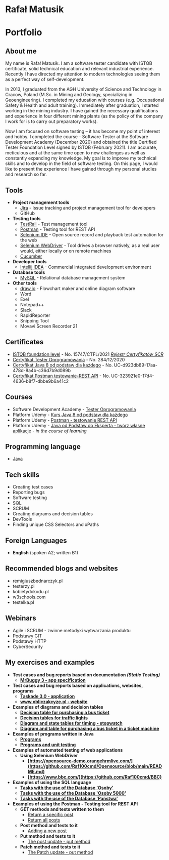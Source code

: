 # Rafał Matusik
# Portfolio 

## About me

My name is Rafał Matusik. I am a software tester candidate with ISTQB certificate, solid technical education and relevant industrial experience. Recently I have directed my attention to modern technologies seeing them as a perfect way of self-development.

In 2013, I graduated from the AGH University of Science and Technology in Cracow, Poland (M.Sc. in Mining and Geology, specializing in Geoengineering). I completed my education with courses (e.g. Occupational Safety & Health and adult training). Immediately after graduation, I started working in the mining industry. I have gained the necessary qualifications and experience in four different mining plants (as the policy of the company I work for is to carry out preparatory works).

Now I am focused on software testing – it has become my point of interest and hobby. I completed the course - Software Tester at the Software Development Academy (December 2020) and obtained the title Certified Tester Foundation Level signed by ISTQB (February 2021). I am accurate, meticulous and at the same time open to new challenges as well as constantly expanding my knowledge. My goal is to improve my technical skills and to develop in the field of software testing. On this page, I would like to present the experience I have gained through my personal studies and research so far.

## Tools
* **Project management tools**
  * [Jira](https://jira.atlassian.com/) - Issue tracking and project management tool for developers
  * GitHub
* **Testing tools**
  * [TestRail](https://www.gurock.com/testrail/) - Test management tool
  * [Postman](https://www.postman.com/product/rest-client/) - Testing tool for REST API
  * [Selenium IDE](https://chrome.google.com/webstore/detail/selenium-ide/mooikfkahbdckldjjndioackbalphokd) - Open source record and playback test automation for the web
  * [Selenium WebDriver](https://www.selenium.dev/projects/) - Tool drives a browser natively, as a real user would, either locally or on remote machines
  * [Cucumber](https://cucumber.io/)
* **Developer tools**
  * [Intellij IDEA](https://www.jetbrains.com/idea/) - Commercial integrated development environment
* **Database tools**
  * [MySQL](https://www.mysql.com/) - Relational database management system
* **Other tools**
  * [draw.io](https://app.diagrams.net/) - Flowchart maker and online diagram software
  * Word
  * Exel
  * Notepad++
  * Slack
  * RapidReporter
  * Snipping Tool
  * Movavi Screen Recorder 21

## Certificates

* [ISTQB  foundation level](https://drive.google.com/file/d/1jKwOiwKF-bFTWBtoLukdbJIX4gXarJbb/view?usp=sharing) - No. 15747/CTFL/2021 _[Rejestr Certyfikatów SCR](http://scr.istqb.org/)_
* [Certyfikat Tester Oprogramowania](https://app.diplomasafe.com/pl-PL/diploma/d4bbf07600067d3ba7835faa5b572b291a09dcd5c/tester-oprogramowania/linkedin_cert) - No. 284/12/2020
* [Certyfikat Java 8 od podstaw dla każdego](https://www.udemy.com/certificate/UC-d923db89-17aa-478d-8a4b-c36d7b9d089b/?utm_campaign=email&utm_source=sendgrid.com&utm_medium=email) - No. UC-d923db89-17aa-478d-8a4b-c36d7b9d089b
* [Certyfikat Postman testowanie-REST API](https://www.udemy.com/certificate/UC-323921e0-17d4-4636-b8f7-dbbe9b6a41c2/?utm_campaign=email&utm_source=sendgrid.com&utm_medium=email) - No. UC-323921e0-17d4-4636-b8f7-dbbe9b6a41c2

## Courses

* Software Development Academy - [Tester Oprogramowania](https://sdacademy.pl/kursy/kurs-tester-zdalny/)
* Platform Udemy - [Kurs Java 8 od podstaw dla każdego](https://www.udemy.com/course/kurs-java-8-od-podstaw-dla-kazdego/learn/lecture/11027866#overview)
* Platform Udemy - [Postman - testowanie REST API](https://www.udemy.com/course/kurs-postman/)
* Platform Udemy - [Java od Podstaw do Eksperta - twórz własne aplikacje](https://www.udemy.com/course/java-od-podstaw-do-eksperta-tworz-wasne-aplikacje/learn/lecture/7051018#overview) - _in the course of learning_


## Programming language

* [Java](https://www.oracle.com/pl/java/)

## Tech skills

* Creating test cases
* Reporting bugs
* Software testing
* SQL
* SCRUM
* Creating diagrams and decision tables
* DevTools
* Finding unique CSS Selectors and xPaths

## Foreign Languages
* **English** (spoken A2; written B1)
 
## Recommended blogs and websites

  * remigiuszbednarczyk.pl
  * testerzy.pl
  * kobietydokodu.pl
  * w3schools.com
  * testelka.pl
## Webinars
* Agile i SCRUM - zwinne metodyki wytwarzania produktu
* Podstawy GIT
* Podstawy HTTP
* CyberSecurity

## My exercises and examples
* **Test cases and bug reports based on documentation _(Static Testing)_**
  * **[MrBuggy 3 - app specification](https://github.com/Raf100cmd/Specyfikacja-aplikacji-MrBuggy-3)**
* **Test cases and bug reports based on applications, websites, programs**
  * **[Taskade 3.0 - application](https://github.com/Raf100cmd/Aplikacja-Taskade-3.0)**
  * **[www.obliczakcyze.pl - website](https://github.com/Raf100cmd/obliczakcyze.pl)**
* **Examples of diagrams and decision tables**
  * **[Decision table for purchasing a bus ticket](https://drive.google.com/file/d/1dwIg3jF0bLLdv5CsMNQheQiwpdyBMAtl/view?usp=sharing)**
  * **[Decision tables for traffic lights](https://drive.google.com/file/d/1ZtI5UUItHjoTU_a4aBogwOoeB4pEzpzP/view?usp=sharing)**
  * **[Diagram and state tables for timing - stopwatch](https://drive.google.com/file/d/1DIkv2MRJsEUUpelk-giAnzME0w4C-fST/view?usp=sharing)**
  * **[Diagram and table for purchasing a bus ticket in a ticket machine](https://drive.google.com/file/d/1Q_YOt5ZswS1K0UaRlQh34pm8Fe0vd94w/view?usp=sharing)**
* **Examples of programs written in Java**
  * **[Programs](https://github.com/Raf100cmd/Programy)**
  * **[Programs and unit testing](https://github.com/Raf100cmd/Programy_i_testy_jednostkowe)**
* **Examples of automated testing of web applications**
  * **Using Selenium WebDriver**
      * **[https://opensource-demo.orangehrmlive.com/](https://github.com/Raf100cmd/Opensource/blob/main/README.md)**
      * **[https://www.bbc.com/](https://github.com/Raf100cmd/BBC)**
* **Examples of using the SQL language**
  * **[Tasks with the use of the Database 'Osoby'](https://github.com/Raf100cmd/SQL_Baza_Danych_Osoby)**
  * **[Tasks with the use of the Database 'Osoby 5000'](https://github.com/Raf100cmd/SQL_Baza_Danych_Osoby)**
  * **[Tasks with the use of the Database 'Państwa'](https://github.com/Raf100cmd/SQL_Baza_Danych_Pa-stwa)**
* **Examples of using the Postman - Testing tool for REST API**
  * **GET methods and tests written to them**
    * [Return a specific post](https://github.com/Raf100cmd/KursGit/tree/master/Rest%20Api%20-%20postman/Metoda%20Get%20-%20zwr%C3%B3cenie%20okre%C5%9Blonego%20posta)
    * [Return all posts]()
  * **Post method and tests to it**
    * [Adding a new post]()
  * **Put method and tests to it**
    * [The post update - put method]()
  * **Patch method and tests to it**
    * [The Patch update - put method]()




